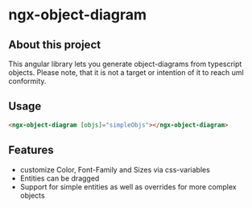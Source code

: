 # ngx-object-diagram

## About this project

This angular library lets you generate object-diagrams from typescript objects.
Please note, that it is not a target or intention of it to reach uml conformity.

## Usage

```html
<ngx-object-diagram [objs]="simpleObjs"></ngx-object-diagram>
```

## Features

- customize Color, Font-Family and Sizes via css-variables
- Entities can be dragged
- Support for simple entities as well as overrides for more complex objects
